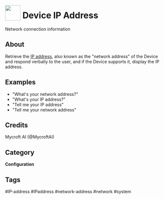 # <img src='https://raw.githack.com/FortAwesome/Font-Awesome/master/svgs/solid/info-circle.svg' card_color='#22a7f0' width='50' height='50' style='vertical-align:bottom'/> Device IP Address
Network connection information

## About 
Retrieve the [IP address](https://en.wikipedia.org/wiki/IP_address), also known as the "network address" of the Device and respond verbally to the user, and if the Device supports it, display the IP address. 

## Examples 
* "What's your network address?"
* "What's your IP address?"
* "Tell me your IP address"
* "Tell me your network address"

## Credits 
Mycroft AI (@MycroftAI)

## Category
**Configuration**

## Tags
#IP-address
#IPaddress
#network-address
#network
#system
